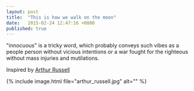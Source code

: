 ```yaml
---
layout: post
title:  "This is how we walk on the moon"
date:   2015-02-24 12:47:16 +0800
published: true
---
```

"innocuous" is a tricky word, which probably conveys such vibes as a people person without vicious intentions or a war fought for the righteous without mass injuries and mutilations.

Inspired by [Arthur Russell](http://en.wikipedia.org/wiki/Arthur_Russell_%28musician%29)

{% include image.html file="arthur_russell.jpg" alt="" %}
